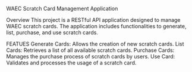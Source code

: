 WAEC Scratch Card Management Application

Overview
This project is a RESTful API application designed to manage WAEC scratch cards. The application includes functionalities to generate, list, purchase, and use scratch cards.

FEATUES
Generate Cards: Allows the creation of new scratch cards.
List Cards: Retrieves a list of all available scratch cards.
Purchase Cards: Manages the purchase process of scratch cards by users.
Use Card: Validates and processes the usage of a scratch card.
